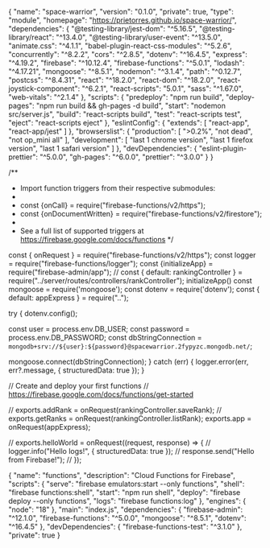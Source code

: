 {
  "name": "space-warrior",
  "version": "0.1.0",
  "private": true,
  "type": "module",
  "homepage": "https://prietorres.github.io/space-warrior/",
  "dependencies": {
    "@testing-library/jest-dom": "^5.16.5",
    "@testing-library/react": "^13.4.0",
    "@testing-library/user-event": "^13.5.0",
    "animate.css": "^4.1.1",
    "babel-plugin-react-css-modules": "^5.2.6",
    "concurrently": "^8.2.2",
    "cors": "^2.8.5",
    "dotenv": "^16.4.5",
    "express": "^4.19.2",
    "firebase": "^10.12.4",
    "firebase-functions": "^5.0.1",
    "lodash": "^4.17.21",
    "mongoose": "^8.5.1",
    "nodemon": "^3.1.4",
    "path": "^0.12.7",
    "postcss": "^8.4.31",
    "react": "^18.2.0",
    "react-dom": "^18.2.0",
    "react-joystick-component": "^6.2.1",
    "react-scripts": "5.0.1",
    "sass": "^1.67.0",
    "web-vitals": "^2.1.4"
  },
  "scripts": {
    "predeploy": "npm run build",
    "deploy-pages": "npm run build && gh-pages -d build",
    "start": "nodemon src/server.js",
    "build": "react-scripts build",
    "test": "react-scripts test",
    "eject": "react-scripts eject"
  },
  "eslintConfig": {
    "extends": [
      "react-app",
      "react-app/jest"
    ]
  },
  "browserslist": {
    "production": [
      ">0.2%",
      "not dead",
      "not op_mini all"
    ],
    "development": [
      "last 1 chrome version",
      "last 1 firefox version",
      "last 1 safari version"
    ]
  },
  "devDependencies": {
    "eslint-plugin-prettier": "^5.0.0",
    "gh-pages": "^6.0.0",
    "prettier": "^3.0.0"
  }
}









/**
 * Import function triggers from their respective submodules:
 *
 * const {onCall} = require("firebase-functions/v2/https");
 * const {onDocumentWritten} = require("firebase-functions/v2/firestore");
 *
 * See a full list of supported triggers at https://firebase.google.com/docs/functions
 */

const { onRequest } = require("firebase-functions/v2/https");
const logger = require("firebase-functions/logger");
const {initializeApp} = require("firebase-admin/app");
// const { default: rankingController } = require("../server/routes/controllers/rankController");
initializeApp()
const mongoose = require('mongoose');
const dotenv = require('dotenv');
const { default: appExpress } = require("..");

try {
  dotenv.config();

  const user = process.env.DB_USER;
  const password = process.env.DB_PASSWORD;
  const dbStringConnection = `mongodb+srv://${user}:${password}@spacewarrior.2fypyzc.mongodb.net/`;

  mongoose.connect(dbStringConnection);
} catch (err) {
  logger.error(err, err?.message, { structuredData: true });
}

// Create and deploy your first functions
// https://firebase.google.com/docs/functions/get-started

// exports.addRank = onRequest(rankingController.saveRank);
// exports.getRanks = onRequest(rankingController.listRank);
exports.app = onRequest(appExpress);

// exports.helloWorld = onRequest((request, response) => {
//   logger.info("Hello logs!", { structuredData: true });
//   response.send("Hello from Firebase!");
// });










{
  "name": "functions",
  "description": "Cloud Functions for Firebase",
  "scripts": {
    "serve": "firebase emulators:start --only functions",
    "shell": "firebase functions:shell",
    "start": "npm run shell",
    "deploy": "firebase deploy --only functions",
    "logs": "firebase functions:log"
  },
  "engines": {
    "node": "18"
  },
  "main": "index.js",
  "dependencies": {
    "firebase-admin": "^12.1.0",
    "firebase-functions": "^5.0.0",
    "mongoose": "^8.5.1",
    "dotenv": "^16.4.5"
  },
  "devDependencies": {
    "firebase-functions-test": "^3.1.0"
  },
  "private": true
}
